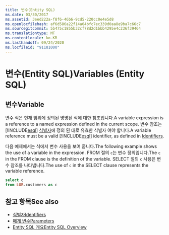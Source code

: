 ```yaml
---
title: 변수(Entity SQL)
ms.date: 03/30/2017
ms.assetid: 3eed222a-f8f6-46b6-9cd5-220cc0e4e5d8
ms.openlocfilehash: af6d586a22f14a04bfc7ec339d0aa8e9ba7c66c7
ms.sourcegitcommit: 5b475c1855b32cf78d2d1bbb4295e4c236f39464
ms.translationtype: MT
ms.contentlocale: ko-KR
ms.lasthandoff: 09/24/2020
ms.locfileid: "91181000"
---
```

# <a name="variables-entity-sql"></a><span data-ttu-id="e52a7-102">변수(Entity SQL)</span><span class="sxs-lookup"><span data-stu-id="e52a7-102">Variables (Entity SQL)</span></span>

## <a name="variable"></a><span data-ttu-id="e52a7-103">변수</span><span class="sxs-lookup"><span data-stu-id="e52a7-103">Variable</span></span>  

 <span data-ttu-id="e52a7-104">변수 식은 현재 범위에 정의된 명명된 식에 대한 참조입니다.</span><span class="sxs-lookup"><span data-stu-id="e52a7-104">A variable expression is a reference to a named expression defined in the current scope.</span></span> <span data-ttu-id="e52a7-105">변수 참조는 [!INCLUDE[esql](../../../../../../includes/esql-md.md)] [식별자](identifiers-entity-sql.md)에 정의 된 대로 유효한 식별자 여야 합니다.</span><span class="sxs-lookup"><span data-stu-id="e52a7-105">A variable reference must be a valid [!INCLUDE[esql](../../../../../../includes/esql-md.md)] identifier, as defined in [Identifiers](identifiers-entity-sql.md).</span></span>  
  
 <span data-ttu-id="e52a7-106">다음 예제에서는 식에서 변수 사용을 보여 줍니다.</span><span class="sxs-lookup"><span data-stu-id="e52a7-106">The following example shows the use of a variable in the expression.</span></span> <span data-ttu-id="e52a7-107">FROM 절의 `c`는 변수 정의입니다.</span><span class="sxs-lookup"><span data-stu-id="e52a7-107">The `c` in the FROM clause is the definition of the variable.</span></span> <span data-ttu-id="e52a7-108">SELECT 절의 `c` 사용은 변수 참조를 나타냅니다.</span><span class="sxs-lookup"><span data-stu-id="e52a7-108">The use of `c` in the SELECT clause represents the variable reference.</span></span>  
  
```sql  
select c
from LOB.customers as c  
```  
  
## <a name="see-also"></a><span data-ttu-id="e52a7-109">참고 항목</span><span class="sxs-lookup"><span data-stu-id="e52a7-109">See also</span></span>

- [<span data-ttu-id="e52a7-110">식별자</span><span class="sxs-lookup"><span data-stu-id="e52a7-110">Identifiers</span></span>](identifiers-entity-sql.md)
- [<span data-ttu-id="e52a7-111">매개 변수</span><span class="sxs-lookup"><span data-stu-id="e52a7-111">Parameters</span></span>](parameters-entity-sql.md)
- [<span data-ttu-id="e52a7-112">Entity SQL 개요</span><span class="sxs-lookup"><span data-stu-id="e52a7-112">Entity SQL Overview</span></span>](entity-sql-overview.md)
